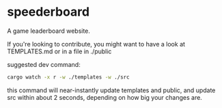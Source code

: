 # speederboard

A game leaderboard website.

If you're looking to contribute, you might want to have a look at TEMPLATES.md or in a file in ./public

suggested dev command:

```bash
cargo watch -x r -w ./templates -w ./src
```

this command will near-instantly update templates and public, and update src within about 2 seconds, depending on how big your changes are.
